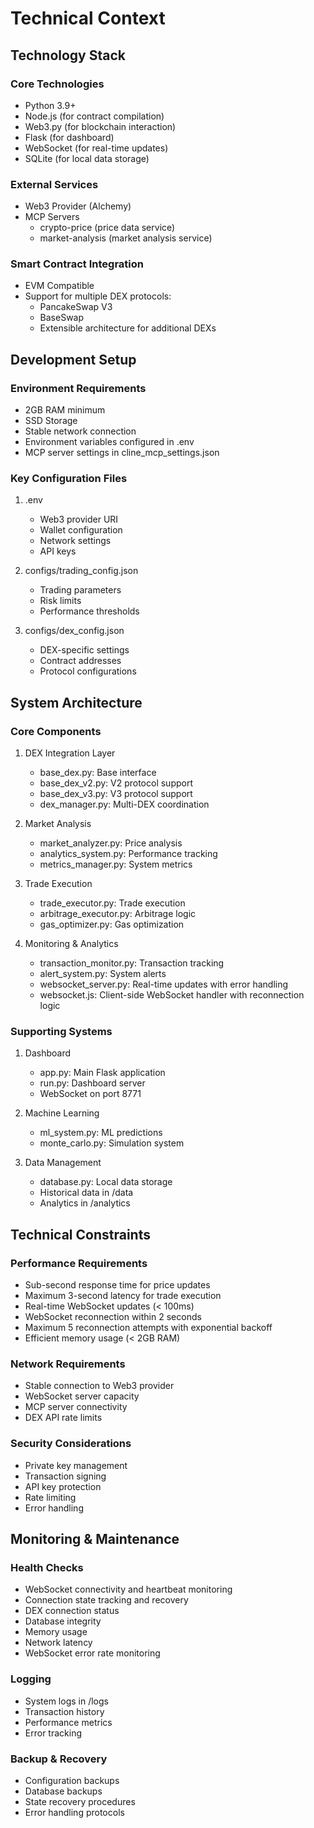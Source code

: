 # Technical Context

## Technology Stack

### Core Technologies
- Python 3.9+
- Node.js (for contract compilation)
- Web3.py (for blockchain interaction)
- Flask (for dashboard)
- WebSocket (for real-time updates)
- SQLite (for local data storage)

### External Services
- Web3 Provider (Alchemy)
- MCP Servers
  - crypto-price (price data service)
  - market-analysis (market analysis service)

### Smart Contract Integration
- EVM Compatible
- Support for multiple DEX protocols:
  - PancakeSwap V3
  - BaseSwap
  - Extensible architecture for additional DEXs

## Development Setup

### Environment Requirements
- 2GB RAM minimum
- SSD Storage
- Stable network connection
- Environment variables configured in .env
- MCP server settings in cline_mcp_settings.json

### Key Configuration Files
1. .env
   - Web3 provider URI
   - Wallet configuration
   - Network settings
   - API keys

2. configs/trading_config.json
   - Trading parameters
   - Risk limits
   - Performance thresholds

3. configs/dex_config.json
   - DEX-specific settings
   - Contract addresses
   - Protocol configurations

## System Architecture

### Core Components
1. DEX Integration Layer
   - base_dex.py: Base interface
   - base_dex_v2.py: V2 protocol support
   - base_dex_v3.py: V3 protocol support
   - dex_manager.py: Multi-DEX coordination

2. Market Analysis
   - market_analyzer.py: Price analysis
   - analytics_system.py: Performance tracking
   - metrics_manager.py: System metrics

3. Trade Execution
   - trade_executor.py: Trade execution
   - arbitrage_executor.py: Arbitrage logic
   - gas_optimizer.py: Gas optimization

4. Monitoring & Analytics
   - transaction_monitor.py: Transaction tracking
   - alert_system.py: System alerts
   - websocket_server.py: Real-time updates with error handling
   - websocket.js: Client-side WebSocket handler with reconnection logic

### Supporting Systems
1. Dashboard
   - app.py: Main Flask application
   - run.py: Dashboard server
   - WebSocket on port 8771

2. Machine Learning
   - ml_system.py: ML predictions
   - monte_carlo.py: Simulation system

3. Data Management
   - database.py: Local data storage
   - Historical data in /data
   - Analytics in /analytics

## Technical Constraints

### Performance Requirements
- Sub-second response time for price updates
- Maximum 3-second latency for trade execution
- Real-time WebSocket updates (< 100ms)
- WebSocket reconnection within 2 seconds
- Maximum 5 reconnection attempts with exponential backoff
- Efficient memory usage (< 2GB RAM)

### Network Requirements
- Stable connection to Web3 provider
- WebSocket server capacity
- MCP server connectivity
- DEX API rate limits

### Security Considerations
- Private key management
- Transaction signing
- API key protection
- Rate limiting
- Error handling

## Monitoring & Maintenance

### Health Checks
- WebSocket connectivity and heartbeat monitoring
- Connection state tracking and recovery
- DEX connection status
- Database integrity
- Memory usage
- Network latency
- WebSocket error rate monitoring

### Logging
- System logs in /logs
- Transaction history
- Performance metrics
- Error tracking

### Backup & Recovery
- Configuration backups
- Database backups
- State recovery procedures
- Error handling protocols
